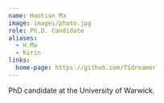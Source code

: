 ```yaml
---
name: Haotian Ma
image: images/photo.jpg
role: Ph.D. Candidate
aliases:
  - H.Ma
  - Kirin
links:
  home-page: https://github.com/TSdreamer
---
```


PhD candidate at the University of Warwick.
